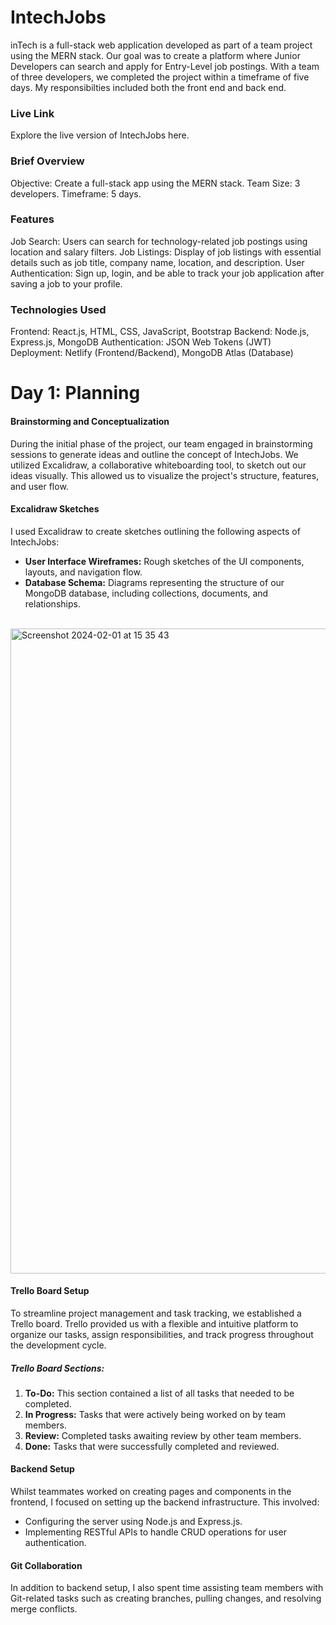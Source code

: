 <h1>IntechJobs</h1>
inTech is a full-stack web application developed as part of a team project using the MERN stack. Our goal was to create a platform where Junior Developers can search and apply for Entry-Level job postings. With a team of three developers, we completed the project within a timeframe of five days. My responsibilties included both the front end and back end.
</br>
<h3>Live Link</h3>
Explore the live version of IntechJobs here.

<h3>Brief Overview</h3>
Objective: Create a full-stack app using the MERN stack.
Team Size: 3 developers.
Timeframe: 5 days.
</br>
<h3>Features</h3>
Job Search: Users can search for technology-related job postings using location and salary filters.
Job Listings: Display of job listings with essential details such as job title, company name, location, and description.
User Authentication: Sign up, login, and be able to track your job application after saving a job to your profile.

<h3>Technologies Used</h3>

Frontend: React.js, HTML, CSS, JavaScript, Bootstrap
Backend: Node.js, Express.js, MongoDB
Authentication: JSON Web Tokens (JWT)
Deployment: Netlify (Frontend/Backend), MongoDB Atlas (Database)

<h1>Day 1: Planning</h1>

#### Brainstorming and Conceptualization

During the initial phase of the project, our team engaged in brainstorming sessions to generate ideas and outline the concept of IntechJobs. We utilized Excalidraw, a collaborative whiteboarding tool, to sketch out our ideas visually. This allowed us to visualize the project's structure, features, and user flow.

#### Excalidraw Sketches

I used Excalidraw to create sketches outlining the following aspects of IntechJobs:

- **User Interface Wireframes:** Rough sketches of the UI components, layouts, and navigation flow.
- **Database Schema:** Diagrams representing the structure of our MongoDB database, including collections, documents, and relationships.
</br>
<img width="1032" alt="Screenshot 2024-02-01 at 15 35 43" src="https://github.com/tamistyping/InTechFrontend/assets/114356636/c2c04be4-96aa-443f-bea1-03fc69debeba">
</br>

#### Trello Board Setup

To streamline project management and task tracking, we established a Trello board. Trello provided us with a flexible and intuitive platform to organize our tasks, assign responsibilities, and track progress throughout the development cycle.

##### Trello Board Sections:

1. **To-Do:** This section contained a list of all tasks that needed to be completed.
2. **In Progress:** Tasks that were actively being worked on by team members.
3. **Review:** Completed tasks awaiting review by other team members.
4. **Done:** Tasks that were successfully completed and reviewed.

#### Backend Setup

Whilst teammates worked on creating pages and components in the frontend, I focused on setting up the backend infrastructure. This involved:

- Configuring the server using Node.js and Express.js.
- Implementing RESTful APIs to handle CRUD operations for user authentication.

#### Git Collaboration

In addition to backend setup, I also spent time assisting team members with Git-related tasks such as creating branches, pulling changes, and resolving merge conflicts.

